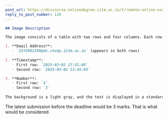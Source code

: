 ```yaml
---
post_url: https://discourse.onlinedegree.iitm.ac.in/t/remote-online-exam-tds-jan-2025/168832/121
reply_to_post_number: 120
---
```

```markdown
## Image Description

The image consists of a table with two rows and four columns. Each row represents an entry with the following details:

1. **Email Address**: 
   - `23f2001390@ds.study.iitm.ac.in` (appears in both rows)
   
2. **Timestamp**: 
   - First row: `2025-03-02 17:51:08`
   - Second row: `2025-03-02 13:45:05`

3. **Number**:
   - First row: `4`
   - Second row: `3`
   
The background is a light gray, and the text is displayed in a standard font style.
```

The latest submission before the deadline would be 3 marks. That is what would be considered.